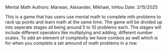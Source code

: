 Mental Math
Authors: Marwan, Alexander, Mikhael, InHou
Date: 2/15/2025

This is a game that has users use mental math to complete mth problems to rack up points and learn math at the same time.
The game will be divided up into seperate stages all being around 5 to 10 problems each. The stages will include different operators like multiplying and adding, different number scales. 
To add an element of complexity we have combos as well which is for when you complete a set amound of math problems in a row.
